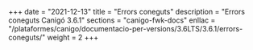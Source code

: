 +++
date        = "2021-12-13"
title       = "Errors coneguts"
description = "Errors coneguts Canigó 3.6.1"
sections    = "canigo-fwk-docs"
enllac		= "/plataformes/canigo/documentacio-per-versions/3.6LTS/3.6.1/errors-coneguts/"
weight      = 2
+++
